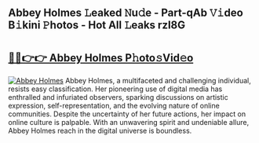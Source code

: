 ## Abbey Holmes 𝙻eaked 𝙽u𝚍e - Part-qAb 𝚅𝚒deo B𝚒kini 𝙿hotos - Hot All 𝙻eaks rzI8G

# <h2><a href="http://ld2b5q.urlbe.top/?page=Abbey+Holmes">🔗🔗👉👉 Abbey Holmes P𝚑oto𝚜Vid𝚎o</a></h2>

[![Abbey Holmes](https://i.imgur.com/eBuTRDB.gif)](http://ld2b5q.urlbe.top/?page=Abbey+Holmes)
Abbey Holmes, a multifaceted and challenging individual, resists easy classification. Her pioneering use of digital media has enthralled and infuriated observers, sparking discussions on artistic expression, self-representation, and the evolving nature of online communities. Despite the uncertainty of her future actions, her impact on online culture is palpable. With an unwavering spirit and undeniable allure, Abbey Holmes reach in the digital universe is boundless.
